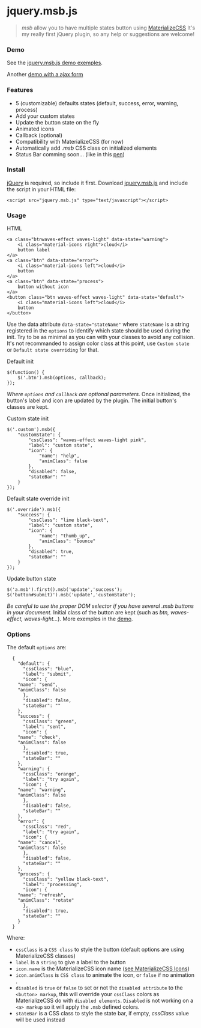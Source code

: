 # jquery.msb.js #
> *msb* allow you to have multiple states button using [MaterializeCSS](https://github.com/Dogfalo/materialize)
> It's my really first jQuery plugin, so any help or suggestions are welcome! 

### Demo

See the [jquery.msb.js demo exemples](https://codepen.io/fchaussin/pen/vejWKG).

Another [demo with a ajax form](https://codepen.io/fchaussin/pen/mBKjzO)

### Features

- 5 (customizable) defaults states (default, success, error, warning, process)
- Add your custom states
- Update the button state on the fly
- Animated icons
- Callback (optional)
- Compatibility with MaterializeCSS (for now)
- Automatically add *.msb* CSS class on initialized elements 
- Status Bar comming soon... (like in this [pen](https://codepen.io/fchaussin/pen/aLYmxG))

### Install

[jQuery](http://jquery.com/download/) is required, so include it first.
  Download [jquery.msb.js](https://raw.githubusercontent.com/fchaussin/jquery-multi-state-button/master/jquery.msb.js) and include the script in your HTML file:

	<script src="jquery.msb.js" type="text/javascript"></script>

### Usage


HTML

	<a class="btnwaves-effect waves-light" data-state="warning">
		<i class="material-icons right">cloud</i>
		button label
	</a>
	<a class="btn" data-state="error">
		<i class="material-icons left">cloud</i>
		button
	</a>
	<a class="btn" data-state="process">
		button without icon
	</a>
	<button class="btn waves-effect waves-light" data-state="default">
		<i class="material-icons left">cloud</i>
		button
	</button>
Use the data attribute `data-state="stateName"` where `stateName` is a string registered in the `options` to identify which state should be used during the init. 
Try to be as minimal as you can with your classes to avoid any collision. It's not recommanded to assign color class at this point, use `Custom state` or `Default state overriding` for that.

Default init

	$(function() {
		$('.btn').msb(options, callback);
	});
*Where `options` and `callback` are optional parameters.*
Once initialized, the button's label and icon are updated by the plugin. The initial button's classes are kept.

Custom state init

	$('.custom').msb({
		"customState": {
			"cssClass": "waves-effect waves-light pink",
			"label": "custom state",
			"icon": {
				"name": "help", 
				"animClass": false
			},
			"disabled": false,
			"stateBar": ""
		}
	});

Default state override init

	$('.override').msb({
		"success": {
			"cssClass": "lime black-text",
			"label": "custom state",
			"icon": {
				"name": "thumb_up", 
				"animClass": "bounce"
			},
			"disabled": true,
			"stateBar": ""
		}
	});

Update button state

	$('a.msb').first().msb('update','success');
	$('button#submit)').msb('update','customState');	
*Be careful to use the proper DOM selector if you have several .msb buttons in your document.*
Initial class of the button are kept (such as *btn, waves-effect, waves-light...*).
More exemples in the [demo](https://codepen.io/fchaussin/pen/vejWKG).

### Options

The default `options` are:

	  {
	    "default": {
	      "cssClass": "blue",
	      "label": "submit",
	      "icon": {
		"name": "send", 
		"animClass": false
	      },
	      "disabled": false,
	      "stateBar": ""
	    },
	    "success": {
	      "cssClass": "green",
	      "label": "sent",
	      "icon": {
		"name": "check",
		"animClass": false
	      },
	      "disabled": true,
	      "stateBar": ""
	    },
	    "warning": {
	      "cssClass": "orange",
	      "label": "try again",
	      "icon": {
		"name": "warning",
		"animClass": false
	      },
	      "disabled": false,
	      "stateBar": ""
	    },
	    "error": {
	      "cssClass": "red",
	      "label": "try again",
	      "icon": {
		"name": "cancel",
		"animClass": false
	      },
	      "disabled": false,
	      "stateBar": ""
	    },
	    "process": {
	      "cssClass": "yellow black-text",
	      "label": "processing",
	      "icon": {
		"name": "refresh",
		"animClass": "rotate"
	      },
	      "disabled": true,
	      "stateBar": ""
	    }
	  }

Where:

- `cssClass` is a `CSS class` to style the button (default options are using MaterializeCSS classes)
- `label` is a `string` to give a label to the button
- `icon.name` is the MaterializeCSS icon name ([see MaterializeCSS Icons](http://materializecss.com/icons.html))
- `icon.animClass` is `CSS class` to animate the icon, or `false` if no animation .
- `disabled` is `true` or `false` to set or not the `disabled attribute` to the `<button> markup`, this will override your `cssClass` colors as MaterializeCSS do with `disabled elements`. `Disabled` is not working on a `<a> markup` so it will apply the `.msb` defined colors.
- `stateBar` is a CSS class to style the state bar, if empty, *cssClass* value will be used instead


